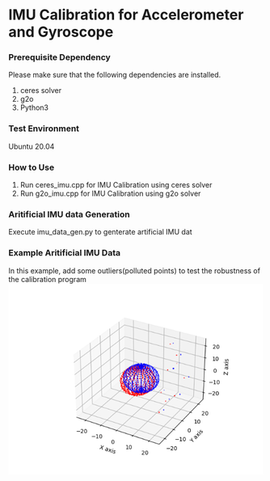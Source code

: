 IMU Calibration for Accelerometer and Gyroscope
=====

### Prerequisite Dependency
Please make sure that the following dependencies are installed.
1. ceres solver
2. g2o
3. Python3

### Test Environment
Ubuntu 20.04

### How to Use
1. Run ceres_imu.cpp for IMU Calibration using ceres solver
2. Run g2o_imu.cpp for IMU Calibration using g2o solver

### Aritificial IMU data Generation
Execute imu_data_gen.py to genterate artificial IMU dat

### Example Aritificial IMU Data
In this example, add some outliers(polluted points) to test the robustness of the calibration program
![image](https://github.com/JingJie-Huang/IMU-Calibration/blob/main/raw_data.png)


